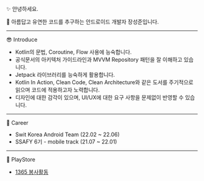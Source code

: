 ✨ 안녕하세요. 

🌱 아름답고 유연한 코드를 추구하는 안드로이드 개발자 장성준입니다.

***

😎 Introduce

- Kotlin의 문법, Coroutine, Flow 사용에 능숙합니다.
- 공식문서의 아키텍처 가이드라인과 MVVM Repository 패턴을 잘 이해하고 있습니다.
- Jetpack 라이브러리를 능숙하게 활용합니다.
- Kotlin In Action, Clean Code, Clean Architecture와 같은 도서를 주기적으로 읽으며 코드에 적용하고자 노력합니다.
- 디자인에 대한 감각이 있으며, UI/UX에 대한 요구 사항을 문제없이 반영할 수 있습니다.

***

📝 Career

- Swit Korea Android Team (22.02 ~ 22.06)
- SSAFY 6기 - mobile track (21.07 ~ 22.01)

***

🎈 PlayStore 

 - [1365 봉사활동](https://play.google.com/store/apps/details?id=g6y116.volunteer)
